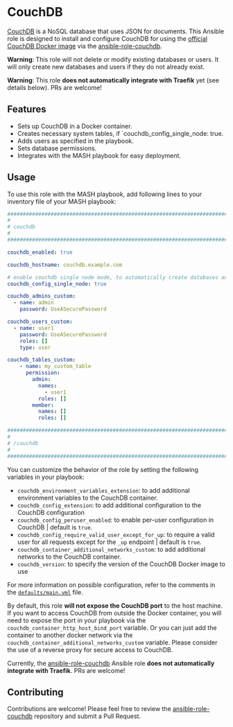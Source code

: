 # CouchDB

[CouchDB](https://couchdb.apache.org/) is a NoSQL database that uses JSON for documents.
This Ansible role is designed to install and configure CouchDB for using the [official CouchDB Docker image](https://github.com/apache/couchdb-docker) via the [ansible-role-couchdb](https://github.com/Bergruebe/ansible-role-couchdb).

**Warning**: This role will not delete or modify existing databases or users. It will only create new databases and users if they do not already exist.

**Warning**: This role **does not automatically integrate with Traefik** yet (see details below). PRs are welcome!

## Features

- Sets up CouchDB in a Docker container.
- Creates necessary system tables, if `couchdb_config_single_node: true.
- Adds users as specified in the playbook.
- Sets database permissions.
- Integrates with the MASH playbook for easy deployment.

## Usage

To use this role with the MASH playbook, add following lines to your inventory file of your MASH playbook:

```yaml
########################################################################
#                                                                      #
# couchdb                                                              #
#                                                                      #
########################################################################

couchdb_enabled: true

couchdb_hostname: couchdb.example.com

# enable couchdb single node mode, to automatically create databases and users
couchdb_config_single_node: true

couchdb_admins_custom:
  - name: admin
    password: UseASecurePassword

couchdb_users_custom:
  - name: user1
    password: UseASecurePassword
    roles: []
    type: user

couchdb_tables_custom:
    - name: my_custom_table
      permission:
        admin:
          names:
            - user1
          roles: []
        member:
          names: []
          roles: []

########################################################################
#                                                                      #
# /couchdb                                                             #
#                                                                      #
########################################################################
```

You can customize the behavior of the role by setting the following variables in your playbook:

- `couchdb_environment_variables_extension`: to add additional environment variables to the CouchDB container.
- `couchdb_config_extension`: to add additional configuration to the CouchDB configuration
- `couchdb_config_peruser_enabled`: to enable per-user configuration in CouchDB | default is `true`.
- `couchdb_config_require_valid_user_except_for_up`: to require a valid user for all requests except for the `_up` endpoint | default is `true`.
- `couchdb_container_additional_networks_custom`: to add additional networks to the CouchDB container.
- `couchdb_version`: to specify the version of the CouchDB Docker image to use

For more information on possible configuration, refer to the comments in the [`defaults/main.yml`](https://github.com/Bergruebe/ansible-role-couchdb/blob/master/defaults/main.yml) file.

By default, this role **will not expose the CouchDB port** to the host machine. If you want to access CouchDB from outside the Docker container, you will need to expose the port in your playbook via the `couchdb_container_http_host_bind_port` variable. Or you can just add the container to another docker network via the `couchdb_container_additional_networks_custom` variable.
Please consider the use of a reverse proxy for secure access to CouchDB.

Currently, the [ansible-role-couchdb](https://github.com/Bergruebe/ansible-role-couchdb) Ansible role **does not automatically integrate with Traefik**. PRs are welcome!

## Contributing

Contributions are welcome! Please feel free to review the [ansible-role-couchdb](https://github.com/Bergruebe/ansible-role-couchdb) repository and submit a Pull Request.

